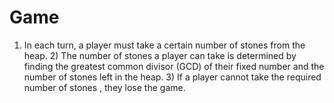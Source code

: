 # Game
1) In each turn, a player must take a certain number of stones from the heap. 2) The number of stones a player can take is determined by finding the greatest common divisor (GCD) of their fixed number and the number of stones left in the heap. 3) If a player cannot take the required number of stones , they lose the game. 
